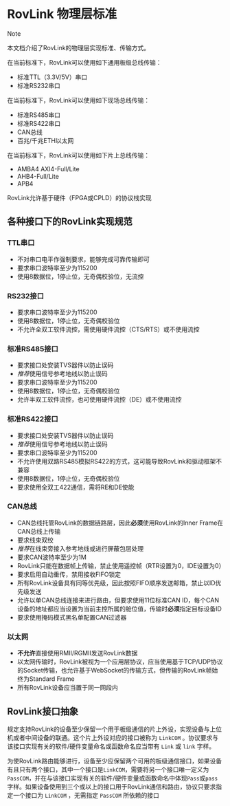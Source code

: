 # RovLink 物理层标准

> [!NOTE]
>
> 本文档介绍了RovLink的物理层实现标准、传输方式。

在当前标准下，RovLink可以使用如下通用板级总线传输：

* 标准TTL（3.3V/5V）串口
* 标准RS232串口

在当前标准下，RovLink可以使用如下现场总线传输：

* 标准RS485串口
* 标准RS422串口
* CAN总线
* 百兆/千兆ETH以太网

在当前标准下，RovLink可以使用如下片上总线传输：

* AMBA4 AXI4-Full/Lite
* AHB4-Full/Lite
* APB4

RovLink允许基于硬件（FPGA或CPLD）的协议栈实现

## 各种接口下的RovLink实现规范

### TTL串口

* 不对串口电平作强制要求，能够完成可靠传输即可
* 要求串口波特率至少为115200
* 使用8数据位，1停止位，无奇偶校验位，无流控

### RS232接口

* 要求串口波特率至少为115200
* 使用8数据位，1停止位，无奇偶校验位
* 不允许全双工软件流控，需使用硬件流控（CTS/RTS）或不使用流控

### 标准RS485接口

* 要求接口处安装TVS器件以防止误码
* *推荐*使用信号参考地线以防止误码
* 要求串口波特率至少为115200
* 使用8数据位，1停止位，无奇偶校验位
* 允许半双工软件流控，也可使用硬件流控（DE）或不使用流控

### 标准RS422接口

* 要求接口处安装TVS器件以防止误码
* *推荐*使用信号参考地线以防止误码
* 要求串口波特率至少为115200
* 不允许使用双路RS485模拟RS422的方式，这可能导致RovLink和驱动框架不兼容
* 使用8数据位，1停止位，无奇偶校验位
* 要求使用全双工422通信，需将RE和DE使能

### CAN总线

* CAN总线托管RovLink的数据链路层，因此**必须**使用RovLink的Inner Frame在CAN总线上传输
* 要求线束双绞
* *推荐*在线束旁接入参考地线或进行屏蔽包层处理
* 要求CAN波特率至少为1M
* RovLink只能在数据帧上传输，禁止使用遥控帧（RTR设置为0，IDE设置为0）
* 要求启用自动重传，禁用接收FIFO锁定
* 所有RovLink设备具有同等优先级，因此按照FIFO顺序发送邮箱，禁止以ID优先级发送
* 允许以单CAN总线连接来进行路由，但要求使用11位标准CAN ID，每个CAN设备的地址都应当设置为当前主控所属的舱位值，传输时**必须**指定目标设备ID
* 要求使用掩码模式黑名单配置CAN过滤器

### 以太网

* **不允许**直接使用RMII/RGMII发送RovLink数据
* 以太网传输时，RovLink被视为一个应用层协议，应当使用基于TCP/UDP协议的Socket传输，也允许基于WebSocket的传输方式，但传输的RovLink帧始终为Standard Frame
* 所有RovLink设备应当置于同一网段内

## RovLink接口抽象

规定支持RovLink的设备至少保留一个用于板级通信的片上外设，实现设备与上位机或者中间设备的联通。这个片上外设对应的接口被称为 `LinkCOM` 。协议要求与该接口实现有关的软件/硬件变量命名或函数命名应当带有 `Link` 或 `link` 字样。

为使RovLink路由能够进行，设备至少应保留两个可用的板级通信接口，如果设备有且只有两个接口，其中一个接口是`LinkCOM`，需要将另一个接口唯一定义为`PassCOM`，并在与该接口实现有关的软件/硬件变量或函数命名中体现`Pass`或`pass`字样。如果设备使用到三个或以上的接口用于RovLink通信和路由，协议只要求指定一个接口为 `LinkCOM` ，无需指定 `PassCOM` 所依赖的接口

